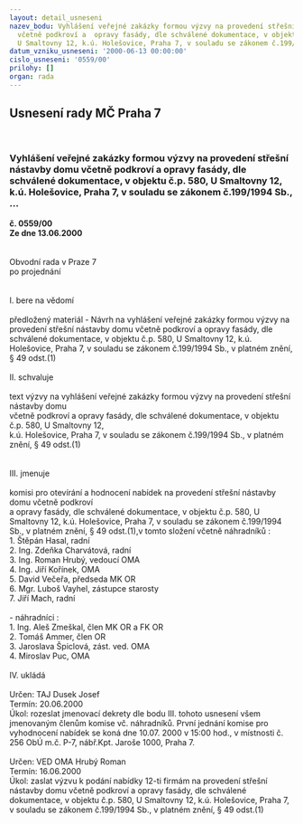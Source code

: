 ```yaml
---
layout: detail_usneseni
nazev_bodu: Vyhlášení veřejné zakázky formou výzvy na provedení střešní nástavby domu
  včetně podkroví a  opravy fasády, dle schválené dokumentace, v objektu  č.p. 580,
  U Smaltovny 12, k.ú. Holešovice, Praha 7, v souladu se zákonem č.199/1994 Sb., ...
datum_vzniku_usneseni: '2000-06-13 00:00:00'
cislo_usneseni: '0559/00'
prilohy: []
organ: rada
---
```

<div id="ucUsn_pList" class="usn">
	<span><h2>Usnesení rady MČ Praha 7 </h2>
<br></span><div class="standBody">
<span><h3>Vyhlášení veřejné zakázky formou výzvy na provedení střešní nástavby domu včetně podkroví a  opravy fasády, dle schválené dokumentace, v objektu  č.p. 580, U Smaltovny 12, k.ú. Holešovice, Praha 7, v souladu se zákonem č.199/1994 Sb., ...</h3></span><div class="center">
		<strong>č. 0559/00</strong><br>
	</div>
<div class="center">
		<strong>Ze dne 13.06.2000</strong><br><br>
	</div>     <br>Obvodní rada v Praze 7<br>po projednání<br><br><br>I.	bere na vědomí<br><br> předložený materiál - Návrh na  vyhlášení veřejné zakázky formou výzvy na provedení střešní nástavby domu včetně podkroví a  opravy fasády, dle schválené dokumentace, v objektu  č.p. 580, U Smaltovny 12, k.ú. Holešovice, Praha 7, v souladu se zákonem č.199/1994 Sb., v platném znění, § 49 odst.(1)<br><br>II.	schvaluje <br><br>text výzvy na  vyhlášení veřejné zakázky formou výzvy na provedení střešní nástavby domu <br>včetně podkroví a  opravy fasády, dle schválené dokumentace, v objektu  č.p. 580, U Smaltovny 12, <br>k.ú. Holešovice, Praha 7, v souladu se zákonem č.199/1994 Sb., v platném znění, § 49 odst.(1)<br><br><br>III.	jmenuje<br><br>komisi pro otevírání a hodnocení nabídek  na provedení střešní nástavby domu včetně podkroví <br>a  opravy fasády, dle schválené dokumentace, v objektu  č.p. 580, U Smaltovny 12, k.ú. Holešovice, Praha 7, v souladu se zákonem č.199/1994 Sb., v platném znění, § 49 odst.(1),v tomto složení včetně náhradníků :<br>1. Štěpán Hasal, radní<br>2. Ing. Zdeňka Charvátová, radní<br>3. Ing. Roman Hrubý, vedoucí OMA<br>4. Ing. Jiří Kořínek, OMA<br>5. David Večeřa, předseda MK OR<br>6. Mgr. Luboš Vayhel, zástupce starosty<br>7. Jiří Mach, radní<br><br>- náhradníci :<br>1. Ing. Aleš Zmeškal, člen MK OR a FK OR<br>2. Tomáš Ammer, člen OR<br>3. Jaroslava Špiclová, zást. ved. OMA<br>4. Miroslav Puc, OMA<br><br>IV.	ukládá <br><br> Určen:	     	TAJ Dusek Josef<br>Termín: 20.06.2000<br>Úkol:	rozeslat jmenovací dekrety dle bodu III. tohoto usnesení všem jmenovaným členům komise vč. náhradníků.  První jednání komise pro vyhodnocení nabídek  se koná dne 10.07. 2000 v 15:00 hod., v místnosti č. 256 ObÚ m.č. P-7, nábř.Kpt. Jaroše 1000, Praha 7.<br> <br> Určen:	     	VED OMA Hrubý Roman<br>Termín: 16.06.2000<br>Úkol:	zaslat výzvu k podání nabídky 12-ti firmám na  provedení střešní nástavby domu včetně podkroví a  opravy fasády, dle schválené dokumentace, v objektu  č.p. 580, U Smaltovny 12, k.ú. Holešovice, Praha 7, v souladu se zákonem č.199/1994 Sb., v platném znění, § 49 odst.(1)<br> </div>
</div>
